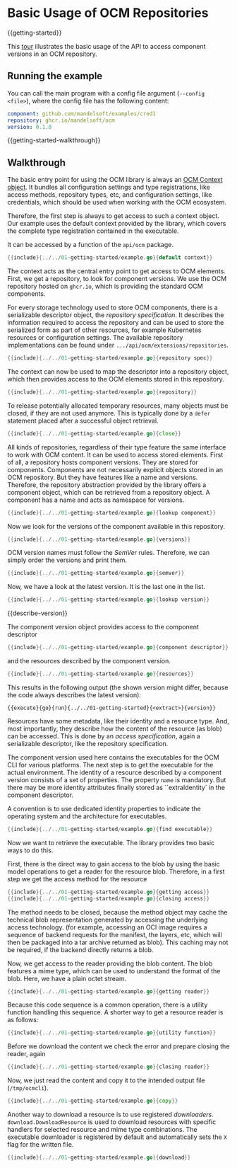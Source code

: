 # Basic Usage of OCM Repositories
{{getting-started}}

This [tour](example.go) illustrates the basic usage of the API to
access component versions in an OCM repository.

## Running the example

You can call the main program with a config file argument
(`--config <file>`), where the config file has the following content:

```yaml
component: github.com/mandelsoft/examples/cred1
repository: ghcr.io/mandelsoft/ocm
version: 0.1.0
```

{{getting-started-walkthrough}}
## Walkthrough

The basic entry point for using the OCM library is always
an [OCM Context object](../../contexts.md). It bundles all
configuration settings and type registrations, like
access methods, repository types, etc, and
configuration settings, like credentials,
which should be used when working with the OCM
ecosystem.

Therefore, the first step is always to get access to such
a context object. Our example uses the default context
provided by the library, which covers the complete
type registration contained in the executable.

It can be accessed by a function of the `api/ocm` package.

```go
{{include}{../../01-getting-started/example.go}{default context}}
```

The context acts as the central entry
point to get access to OCM elements.
First, we get a repository, to look for
component versions. We use the OCM
repository hosted on `ghcr.io`, which is providing the standard OCM
components.

For every storage technology used to store
OCM components, there is a serializable
descriptor object, the *repository specification*.
It describes the information required to access
the repository and can be used to store the serialized
form as part of other resources, for example
Kubernetes resources or configuration settings.
The available repository implementations can be found
under `.../api/ocm/extensions/repositories`.

```go
{{include}{../../01-getting-started/example.go}{repository spec}}
```

The context can now be used to map the descriptor
into a repository object, which then provides access
to the OCM elements stored in this repository.

```go
{{include}{../../01-getting-started/example.go}{repository}}
```

To release potentially allocated temporary resources, many objects
must be closed, if they are not used anymore.
This is typically done by a `defer` statement placed after a
successful object retrieval.

```go
{{include}{../../01-getting-started/example.go}{close}}
```

All kinds of repositories, regardless of their type
feature the same interface to work with OCM content.
It can be used to access stored elements.
First of all, a repository hosts component versions.
They are stored for components. Components are not
necessarily explicit objects stored in an OCM repository.
But they have features like a name and versions. Therefore, the
repository abstraction provided by the library offers
a component object, which can be retrieved from a
repository object. A component has a name and acts as
namespace for versions.

```go
{{include}{../../01-getting-started/example.go}{lookup component}}
```

Now we look for the versions of the component
available in this repository.

```go
{{include}{../../01-getting-started/example.go}{versions}}
```

OCM version names must follow the *SemVer* rules.
Therefore, we can simply order the versions and print them.

```go
{{include}{../../01-getting-started/example.go}{semver}}
```

Now, we have a look at the latest version. It is
the last one in the list.

```go
{{include}{../../01-getting-started/example.go}{lookup version}}
```

{{describe-version}}

The component version object provides access
to the component descriptor

```go
{{include}{../../01-getting-started/example.go}{component descriptor}}
```

and the resources described by the component version.

```go
{{include}{../../01-getting-started/example.go}{resources}}
```

This results in the following output (the shown version might
differ, because the code always describes the latest version):

```
{{execute}{go}{run}{../../01-getting-started}{<extract>}{version}}
```

Resources have some metadata, like their identity and a resource type.
And, most importantly, they describe how the content of the resource
(as blob) can be accessed.
This is done by an *access specification*, again a serializable descriptor,
like the repository specification.

The component version used here contains the executables for the OCM CLI
for various platforms. The next step is to
get the executable for the actual environment.
The identity of a resource described by a component version
consists of a set of properties. The property `name` is mandatory. But there may be more identity attributes
finally stored as ``extraIdentity` in the component descriptor.

A convention is to use dedicated identity properties to indicate the
operating system and the architecture for executables.

```go
{{include}{../../01-getting-started/example.go}{find executable}}
```

Now we want to retrieve the executable. The library provides two
basic ways to do this.

First, there is the direct way to gain access to the blob by using
the basic model operations to get a reader for the resource blob.
Therefore, in a first step we get the access method for the resource

```go
{{include}{../../01-getting-started/example.go}{getting access}}
{{include}{../../01-getting-started/example.go}{closing access}}
```

The method needs to be closed, because the method
object may cache the technical blob representation
generated by accessing the underlying access technology.
(for example, accessing an OCI image requires a sequence of
backend requests for the manifest, the layers, etc, which will
then be packaged into a tar archive returned as blob).
This caching may not be required, if the backend directly
returns a blob.

Now, we get access to the reader providing the blob content.
The blob features a mime type, which can be used to understand
the format of the blob. Here, we have a plain octet stream.

```go
{{include}{../../01-getting-started/example.go}{getting reader}}
```

Because this code sequence is a common operation, there is a
utility function handling this sequence. A shorter way to get
a resource reader is as follows:

```go
{{include}{../../01-getting-started/example.go}{utility function}}
```

Before we download the content we check the error and prepare
closing the reader, again

```go
{{include}{../../01-getting-started/example.go}{closing reader}}
```

Now, we just read the content and copy it to the intended 
output file (`/tmp/ocmcli`).

```go
{{include}{../../01-getting-started/example.go}{copy}}
```

Another way to download a resource is to use registered *downloaders*.
`download.DownloadResource` is used to download resources with specific handlers for
selected resource and mime type combinations.
The executable downloader is registered by default and automatically
sets the `X` flag for the written file.

```go
{{include}{../../01-getting-started/example.go}{download}}
```

